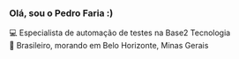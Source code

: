 
<h3> Olá, sou o Pedro Faria :) </h3>

💻 Especialista de automação de testes na Base2 Tecnologia <br>
🏡 Brasileiro, morando em Belo Horizonte, Minas Gerais
